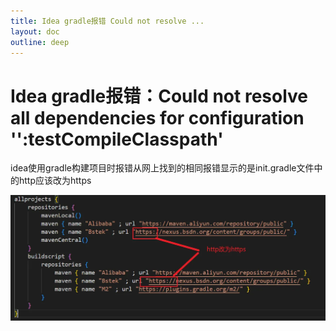 ```yaml
---
title: Idea gradle报错 Could not resolve ...
layout: doc
outline: deep
---
```


# Idea gradle报错：Could not resolve all dependencies for configuration '':testCompileClasspath'

idea使用gradle构建项目时报错从网上找到的相同报错显示的是init.gradle文件中的http应该改为https

![ex-idea-gradle-1](images/ex-idea-gradle/ex-idea-gradle-1.png)
